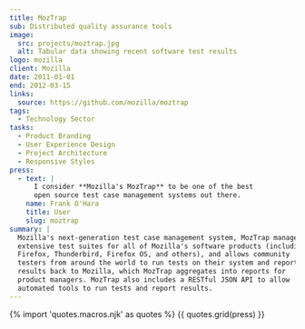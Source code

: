 ```yaml
---
title: MozTrap
sub: Distributed quality assurance tools
image:
  src: projects/moztrap.jpg
  alt: Tabular data showing recent software test results
logo: mozilla
client: Mozilla
date: 2011-01-01
end: 2012-03-15
links:
  source: https://github.com/mozilla/moztrap
tags: 
  - Technology Sector
tasks:
  - Product Branding
  - User Experience Design
  - Project Architecture
  - Responsive Styles
press:
  - text: |
      I consider **Mozilla's MozTrap** to be one of the best
      open source test case management systems out there.
    name: Frank O'Hara
    title: User
    slug: moztrap
summary: |
  Mozilla's next-generation test case management system, MozTrap manages
  extensive test suites for all of Mozilla's software products (including
  Firefox, Thunderbird, Firefox OS, and others), and allows community
  testers from around the world to run tests on their system and report
  results back to Mozilla, which MozTrap aggregates into reports for
  product managers. MozTrap also includes a RESTful JSON API to allow
  automated tools to run tests and report results.
---
```


{% import 'quotes.macros.njk' as quotes %}
{{ quotes.grid(press) }}
